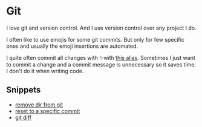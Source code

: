 # Git
I love git and version control. And I use version control over any project I do.

I often like to use emojis for some git commits. But only for few specific ones and usually the emoji insertions are automated. 

I quite often commit all changes with ✨with [this alias](https://github.com/nikitavoloboev/dotfiles#commit-all-with-). Sometimes I just want to commit a change and a commit message is unnecessary so it saves time. I don't do it when writing code.

## Snippets
- [remove dir from git](https://gist.github.com/17a9bc95ce5da0db7f85d076b45d07cd)
- [reset to a specific commit](https://gist.github.com/9dd017136b8ad625af938a916c9e90a8)
- [git diff](https://gist.github.com/c5965f97f6c805c80c8e94d418183208)